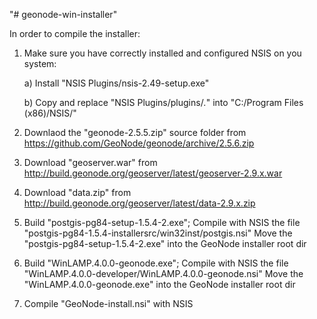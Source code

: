 "# geonode-win-installer" 

In order to compile the installer:

1. Make sure you have correctly installed and configured NSIS on you system:

   a) Install "NSIS Plugins/nsis-2.49-setup.exe"
   
   b) Copy and replace "NSIS Plugins/plugins/*.*" into "C:/Program Files (x86)/NSIS/"
   
2. Downlaod the "geonode-2.5.5.zip" source folder from https://github.com/GeoNode/geonode/archive/2.5.6.zip

3. Download "geoserver.war" from http://build.geonode.org/geoserver/latest/geoserver-2.9.x.war

4. Download "data.zip" from http://build.geonode.org/geoserver/latest/data-2.9.x.zip

5. Build "postgis-pg84-setup-1.5.4-2.exe"; Compile with NSIS the file "postgis-pg84-1.5.4-installersrc/win32inst/postgis.nsi"
   Move the "postgis-pg84-setup-1.5.4-2.exe" into the GeoNode installer root dir

6. Build "WinLAMP.4.0.0-geonode.exe"; Compile with NSIS the file "WinLAMP.4.0.0-developer/WinLAMP.4.0.0-geonode.nsi"
   Move the "WinLAMP.4.0.0-geonode.exe" into the GeoNode installer root dir

7. Compile "GeoNode-install.nsi" with NSIS